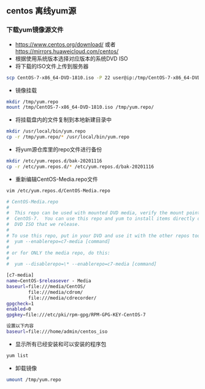 ## centos 离线yum源
### 下载yum镜像源文件
- https://www.centos.org/download/ 或者 https://mirrors.huaweicloud.com/centos/
- 根据使用系统版本选择对应版本的系统DVD ISO
- 将下载的ISO文件上传到服务器
```bash
scp CentOS-7-x86_64-DVD-1810.iso -P 22 user@ip:/tmp/CentOS-7-x86_64-DVD-1810.iso
```
- 镜像挂载
```bash
mkdir /tmp/yum.repo
mount /tmp/CentOS-7-x86_64-DVD-1810.iso /tmp/yum.repo/
```
- 将挂载盘内的文件复制到本地新建目录中
```bash
mkdir /usr/local/bin/yum.repo
cp -r /tmp/yum.repo/* /usr/local/bin/yum.repo
```
- 将yum源仓库里的repo文件进行备份
```bash
mkdir /etc/yum.repos.d/bak-20201116
cp -r /etc/yum.repos.d/* /etc/yum.repos.d/bak-20201116
```
- 重新编辑CentOS-Media.repo文件
```bash
vim /etc/yum.repos.d/CentOS-Media.repo

# CentOS-Media.repo
#
#  This repo can be used with mounted DVD media, verify the mount point for
#  CentOS-7.  You can use this repo and yum to install items directly off the
#  DVD ISO that we release.
#
# To use this repo, put in your DVD and use it with the other repos too:
#  yum --enablerepo=c7-media [command]
#  
# or for ONLY the media repo, do this:
#
#  yum --disablerepo=\* --enablerepo=c7-media [command]

[c7-media]
name=CentOS-$releasever - Media
baseurl=file:///media/CentOS/
        file:///media/cdrom/
        file:///media/cdrecorder/
gpgcheck=1
enabled=0
gpgkey=file:///etc/pki/rpm-gpg/RPM-GPG-KEY-CentOS-7

设置以下内容
baseurl=file:///home/admin/centos_iso
```
- 显示所有已经安装和可以安装的程序包
```bash
yum list
```
- 卸载镜像
```bash
umount /tmp/yum.repo
```



